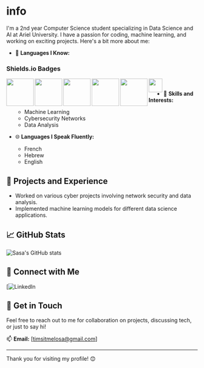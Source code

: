 # info
I'm a 2nd year Computer Science student specializing in Data Science and AI at Ariel University. I have a passion for coding, machine learning, and working on exciting projects. Here's a bit more about me:

- 🌟 **Languages I Know:**
 ### Shields.io Badges
<img align="left" width="72px" src="https://img.shields.io/badge/Python-3670A0?style=for-the-badge&logo=python&logoColor=ffdd54"/>
<img align="left" width="72px" src="https://img.shields.io/badge/Assembly-525252?style=for-the-badge&logo=assembly&logoColor=white"/>
<img align="left" width="72px" src="https://img.shields.io/badge/C%23-239120?style=for-the-badge&logo=c-sharp&logoColor=white"/>
<img align="left" width="72px" src="https://img.shields.io/badge/C-A8B9CC?style=for-the-badge&logo=c&logoColor=white"/>
<img align="left" width="72px" src="https://img.shields.io/badge/C%2B%2B-00599C?style=for-the-badge&logo=c%2B%2B&logoColor=white"/>
<img align="left" width="36px" src="https://img.shields.io/badge/Java-ED8B00?style=for-the-badge&logo=java&logoColor=white"/>
<br/>

- 🤖 **Skills and Interests:**
  - Machine Learning
  - Cybersecurity Networks
  - Data Analysis

- 🌐 **Languages I Speak Fluently:**
  - French
  - Hebrew
  - English

## 🚀 Projects and Experience

- Worked on various cyber projects involving network security and data analysis.
- Implemented machine learning models for different data science applications.

## 📈 GitHub Stats

![Sasa's GitHub stats](https://github-readme-stats.vercel.app/api?username=sasa04&show_icons=true&theme=radical)

## 🔗 Connect with Me

[![LinkedIn](https://www.linkedin.com/in/salome-timsit-15533330a?lipi=urn%3Ali%3Apage%3Ad_flagship3_profile_view_base_contact_details%3BpNCPgqA7TK%2BE0XBq4p8ymg%3D%3D)

## 💬 Get in Touch

Feel free to reach out to me for collaboration on projects, discussing tech, or just to say hi!

📫 **Email:** [timsitmelosa@gmail.com]

---

Thank you for visiting my profile! 😊

